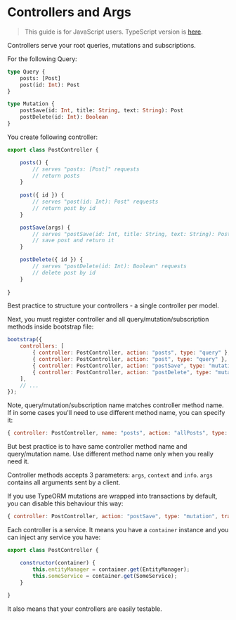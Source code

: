 # Controllers and Args

> This guide is for JavaScript users. TypeScript version is [here](../typescript/controllers-and-args.md).

Controllers serve your root queries, mutations and subscriptions.

For the following Query:

```graphql
type Query {
    posts: [Post]
    post(id: Int): Post
}

type Mutation {
    postSave(id: Int, title: String, text: String): Post
    postDelete(id: Int): Boolean
}
```

You create following controller:

```javascript
export class PostController {

    posts() {
        // serves "posts: [Post]" requests
        // return posts
    }
    
    post({ id }) {
        // serves "post(id: Int): Post" requests
        // return post by id
    }

    postSave(args) {
        // serves "postSave(id: Int, title: String, text: String): Post" requests
        // save post and return it
    }

    postDelete({ id }) {
        // serves "postDelete(id: Int): Boolean" requests
        // delete post by id 
    }
    
}
```

Best practice to structure your controllers - a single controller per model.

Next, you must register controller and all query/mutation/subscription methods inside bootstrap file:

```javascript
bootstrap({
    controllers: [
        { controller: PostController, action: "posts", type: "query" },
        { controller: PostController, action: "post", type: "query" },
        { controller: PostController, action: "postSave", type: "mutation" },
        { controller: PostController, action: "postDelete", type: "mutation" },
    ],
    // ...
});
```

Note, query/mutation/subscription name matches controller method name.
If in some cases you'll need to use different method name, you can specify it:

```javascript
{ controller: PostController, name: "posts", action: "allPosts", type: "query" }
```

But best practice is to have same controller method name and query/mutation name.
Use different method name only when you really need it.

Controller methods accepts 3 parameters: `args`, `context` and `info`.
`args` contains all arguments sent by a client.

If you use TypeORM mutations are wrapped into transactions by default, you can disable this behaviour this way:

```javascript
{ controller: PostController, action: "postSave", type: "mutation", transaction: false }
```

Each controller is a service. It means you have a `container` instance and you can inject any service you have:

```javascript
export class PostController {

    constructor(container) {
        this.entityManager = container.get(EntityManager);
        this.someService = container.get(SomeService);
    }
    
}
```

It also means that your controllers are easily testable.